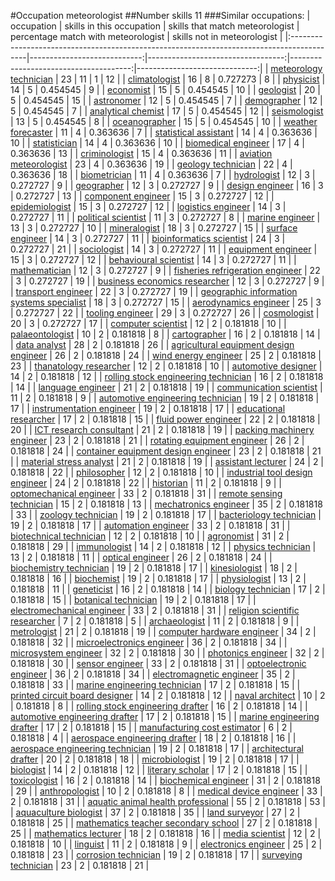 #Occupation meteorologist
##Number skills 11
###Similar occupations:
| occupation                                                                                |   skills in this occupation |   skills that match meteorologist |   percentage match with meteorologist |   skills not in meteorologist |
|:------------------------------------------------------------------------------------------|----------------------------:|----------------------------------:|--------------------------------------:|------------------------------:|
| [meteorology technician](meteorology_technician.md)                                       |                          23 |                                11 |                              1        |                            12 |
| [climatologist](climatologist.md)                                                         |                          16 |                                 8 |                              0.727273 |                             8 |
| [physicist](physicist.md)                                                                 |                          14 |                                 5 |                              0.454545 |                             9 |
| [economist](economist.md)                                                                 |                          15 |                                 5 |                              0.454545 |                            10 |
| [geologist](geologist.md)                                                                 |                          20 |                                 5 |                              0.454545 |                            15 |
| [astronomer](astronomer.md)                                                               |                          12 |                                 5 |                              0.454545 |                             7 |
| [demographer](demographer.md)                                                             |                          12 |                                 5 |                              0.454545 |                             7 |
| [analytical chemist](analytical_chemist.md)                                               |                          17 |                                 5 |                              0.454545 |                            12 |
| [seismologist](seismologist.md)                                                           |                          13 |                                 5 |                              0.454545 |                             8 |
| [oceanographer](oceanographer.md)                                                         |                          15 |                                 5 |                              0.454545 |                            10 |
| [weather forecaster](weather_forecaster.md)                                               |                          11 |                                 4 |                              0.363636 |                             7 |
| [statistical assistant](statistical_assistant.md)                                         |                          14 |                                 4 |                              0.363636 |                            10 |
| [statistician](statistician.md)                                                           |                          14 |                                 4 |                              0.363636 |                            10 |
| [biomedical engineer](biomedical_engineer.md)                                             |                          17 |                                 4 |                              0.363636 |                            13 |
| [criminologist](criminologist.md)                                                         |                          15 |                                 4 |                              0.363636 |                            11 |
| [aviation meteorologist](aviation_meteorologist.md)                                       |                          23 |                                 4 |                              0.363636 |                            19 |
| [geology technician](geology_technician.md)                                               |                          22 |                                 4 |                              0.363636 |                            18 |
| [biometrician](biometrician.md)                                                           |                          11 |                                 4 |                              0.363636 |                             7 |
| [hydrologist](hydrologist.md)                                                             |                          12 |                                 3 |                              0.272727 |                             9 |
| [geographer](geographer.md)                                                               |                          12 |                                 3 |                              0.272727 |                             9 |
| [design engineer](design_engineer.md)                                                     |                          16 |                                 3 |                              0.272727 |                            13 |
| [component engineer](component_engineer.md)                                               |                          15 |                                 3 |                              0.272727 |                            12 |
| [epidemiologist](epidemiologist.md)                                                       |                          15 |                                 3 |                              0.272727 |                            12 |
| [logistics engineer](logistics_engineer.md)                                               |                          14 |                                 3 |                              0.272727 |                            11 |
| [political scientist](political_scientist.md)                                             |                          11 |                                 3 |                              0.272727 |                             8 |
| [marine engineer](marine_engineer.md)                                                     |                          13 |                                 3 |                              0.272727 |                            10 |
| [mineralogist](mineralogist.md)                                                           |                          18 |                                 3 |                              0.272727 |                            15 |
| [surface engineer](surface_engineer.md)                                                   |                          14 |                                 3 |                              0.272727 |                            11 |
| [bioinformatics scientist](bioinformatics_scientist.md)                                   |                          24 |                                 3 |                              0.272727 |                            21 |
| [sociologist](sociologist.md)                                                             |                          14 |                                 3 |                              0.272727 |                            11 |
| [equipment engineer](equipment_engineer.md)                                               |                          15 |                                 3 |                              0.272727 |                            12 |
| [behavioural scientist](behavioural_scientist.md)                                         |                          14 |                                 3 |                              0.272727 |                            11 |
| [mathematician](mathematician.md)                                                         |                          12 |                                 3 |                              0.272727 |                             9 |
| [fisheries refrigeration engineer](fisheries_refrigeration_engineer.md)                   |                          22 |                                 3 |                              0.272727 |                            19 |
| [business economics researcher](business_economics_researcher.md)                         |                          12 |                                 3 |                              0.272727 |                             9 |
| [transport engineer](transport_engineer.md)                                               |                          22 |                                 3 |                              0.272727 |                            19 |
| [geographic information systems specialist](geographic_information_systems_specialist.md) |                          18 |                                 3 |                              0.272727 |                            15 |
| [aerodynamics engineer](aerodynamics_engineer.md)                                         |                          25 |                                 3 |                              0.272727 |                            22 |
| [tooling engineer](tooling_engineer.md)                                                   |                          29 |                                 3 |                              0.272727 |                            26 |
| [cosmologist](cosmologist.md)                                                             |                          20 |                                 3 |                              0.272727 |                            17 |
| [computer scientist](computer_scientist.md)                                               |                          12 |                                 2 |                              0.181818 |                            10 |
| [palaeontologist](palaeontologist.md)                                                     |                          10 |                                 2 |                              0.181818 |                             8 |
| [cartographer](cartographer.md)                                                           |                          16 |                                 2 |                              0.181818 |                            14 |
| [data analyst](data_analyst.md)                                                           |                          28 |                                 2 |                              0.181818 |                            26 |
| [agricultural equipment design engineer](agricultural_equipment_design_engineer.md)       |                          26 |                                 2 |                              0.181818 |                            24 |
| [wind energy engineer](wind_energy_engineer.md)                                           |                          25 |                                 2 |                              0.181818 |                            23 |
| [thanatology researcher](thanatology_researcher.md)                                       |                          12 |                                 2 |                              0.181818 |                            10 |
| [automotive designer](automotive_designer.md)                                             |                          14 |                                 2 |                              0.181818 |                            12 |
| [rolling stock engineering technician](rolling_stock_engineering_technician.md)           |                          16 |                                 2 |                              0.181818 |                            14 |
| [language engineer](language_engineer.md)                                                 |                          21 |                                 2 |                              0.181818 |                            19 |
| [communication scientist](communication_scientist.md)                                     |                          11 |                                 2 |                              0.181818 |                             9 |
| [automotive engineering technician](automotive_engineering_technician.md)                 |                          19 |                                 2 |                              0.181818 |                            17 |
| [instrumentation engineer](instrumentation_engineer.md)                                   |                          19 |                                 2 |                              0.181818 |                            17 |
| [educational researcher](educational_researcher.md)                                       |                          17 |                                 2 |                              0.181818 |                            15 |
| [fluid power engineer](fluid_power_engineer.md)                                           |                          22 |                                 2 |                              0.181818 |                            20 |
| [ICT research consultant](ICT_research_consultant.md)                                     |                          21 |                                 2 |                              0.181818 |                            19 |
| [packing machinery engineer](packing_machinery_engineer.md)                               |                          23 |                                 2 |                              0.181818 |                            21 |
| [rotating equipment engineer](rotating_equipment_engineer.md)                             |                          26 |                                 2 |                              0.181818 |                            24 |
| [container equipment design engineer](container_equipment_design_engineer.md)             |                          23 |                                 2 |                              0.181818 |                            21 |
| [material stress analyst](material_stress_analyst.md)                                     |                          21 |                                 2 |                              0.181818 |                            19 |
| [assistant lecturer](assistant_lecturer.md)                                               |                          24 |                                 2 |                              0.181818 |                            22 |
| [philosopher](philosopher.md)                                                             |                          12 |                                 2 |                              0.181818 |                            10 |
| [industrial tool design engineer](industrial_tool_design_engineer.md)                     |                          24 |                                 2 |                              0.181818 |                            22 |
| [historian](historian.md)                                                                 |                          11 |                                 2 |                              0.181818 |                             9 |
| [optomechanical engineer](optomechanical_engineer.md)                                     |                          33 |                                 2 |                              0.181818 |                            31 |
| [remote sensing technician](remote_sensing_technician.md)                                 |                          15 |                                 2 |                              0.181818 |                            13 |
| [mechatronics engineer](mechatronics_engineer.md)                                         |                          35 |                                 2 |                              0.181818 |                            33 |
| [zoology technician](zoology_technician.md)                                               |                          19 |                                 2 |                              0.181818 |                            17 |
| [bacteriology technician](bacteriology_technician.md)                                     |                          19 |                                 2 |                              0.181818 |                            17 |
| [automation engineer](automation_engineer.md)                                             |                          33 |                                 2 |                              0.181818 |                            31 |
| [biotechnical technician](biotechnical_technician.md)                                     |                          12 |                                 2 |                              0.181818 |                            10 |
| [agronomist](agronomist.md)                                                               |                          31 |                                 2 |                              0.181818 |                            29 |
| [immunologist](immunologist.md)                                                           |                          14 |                                 2 |                              0.181818 |                            12 |
| [physics technician](physics_technician.md)                                               |                          13 |                                 2 |                              0.181818 |                            11 |
| [optical engineer](optical_engineer.md)                                                   |                          26 |                                 2 |                              0.181818 |                            24 |
| [biochemistry technician](biochemistry_technician.md)                                     |                          19 |                                 2 |                              0.181818 |                            17 |
| [kinesiologist](kinesiologist.md)                                                         |                          18 |                                 2 |                              0.181818 |                            16 |
| [biochemist](biochemist.md)                                                               |                          19 |                                 2 |                              0.181818 |                            17 |
| [physiologist](physiologist.md)                                                           |                          13 |                                 2 |                              0.181818 |                            11 |
| [geneticist](geneticist.md)                                                               |                          16 |                                 2 |                              0.181818 |                            14 |
| [biology technician](biology_technician.md)                                               |                          17 |                                 2 |                              0.181818 |                            15 |
| [botanical technician](botanical_technician.md)                                           |                          19 |                                 2 |                              0.181818 |                            17 |
| [electromechanical engineer](electromechanical_engineer.md)                               |                          33 |                                 2 |                              0.181818 |                            31 |
| [religion scientific researcher](religion_scientific_researcher.md)                       |                           7 |                                 2 |                              0.181818 |                             5 |
| [archaeologist](archaeologist.md)                                                         |                          11 |                                 2 |                              0.181818 |                             9 |
| [metrologist](metrologist.md)                                                             |                          21 |                                 2 |                              0.181818 |                            19 |
| [computer hardware engineer](computer_hardware_engineer.md)                               |                          34 |                                 2 |                              0.181818 |                            32 |
| [microelectronics engineer](microelectronics_engineer.md)                                 |                          36 |                                 2 |                              0.181818 |                            34 |
| [microsystem engineer](microsystem_engineer.md)                                           |                          32 |                                 2 |                              0.181818 |                            30 |
| [photonics engineer](photonics_engineer.md)                                               |                          32 |                                 2 |                              0.181818 |                            30 |
| [sensor engineer](sensor_engineer.md)                                                     |                          33 |                                 2 |                              0.181818 |                            31 |
| [optoelectronic engineer](optoelectronic_engineer.md)                                     |                          36 |                                 2 |                              0.181818 |                            34 |
| [electromagnetic engineer](electromagnetic_engineer.md)                                   |                          35 |                                 2 |                              0.181818 |                            33 |
| [marine engineering technician](marine_engineering_technician.md)                         |                          17 |                                 2 |                              0.181818 |                            15 |
| [printed circuit board designer](printed_circuit_board_designer.md)                       |                          14 |                                 2 |                              0.181818 |                            12 |
| [naval architect](naval_architect.md)                                                     |                          10 |                                 2 |                              0.181818 |                             8 |
| [rolling stock engineering drafter](rolling_stock_engineering_drafter.md)                 |                          16 |                                 2 |                              0.181818 |                            14 |
| [automotive engineering drafter](automotive_engineering_drafter.md)                       |                          17 |                                 2 |                              0.181818 |                            15 |
| [marine engineering drafter](marine_engineering_drafter.md)                               |                          17 |                                 2 |                              0.181818 |                            15 |
| [manufacturing cost estimator](manufacturing_cost_estimator.md)                           |                           6 |                                 2 |                              0.181818 |                             4 |
| [aerospace engineering drafter](aerospace_engineering_drafter.md)                         |                          18 |                                 2 |                              0.181818 |                            16 |
| [aerospace engineering technician](aerospace_engineering_technician.md)                   |                          19 |                                 2 |                              0.181818 |                            17 |
| [architectural drafter](architectural_drafter.md)                                         |                          20 |                                 2 |                              0.181818 |                            18 |
| [microbiologist](microbiologist.md)                                                       |                          19 |                                 2 |                              0.181818 |                            17 |
| [biologist](biologist.md)                                                                 |                          14 |                                 2 |                              0.181818 |                            12 |
| [literary scholar](literary_scholar.md)                                                   |                          17 |                                 2 |                              0.181818 |                            15 |
| [toxicologist](toxicologist.md)                                                           |                          16 |                                 2 |                              0.181818 |                            14 |
| [biochemical engineer](biochemical_engineer.md)                                           |                          31 |                                 2 |                              0.181818 |                            29 |
| [anthropologist](anthropologist.md)                                                       |                          10 |                                 2 |                              0.181818 |                             8 |
| [medical device engineer](medical_device_engineer.md)                                     |                          33 |                                 2 |                              0.181818 |                            31 |
| [aquatic animal health professional](aquatic_animal_health_professional.md)               |                          55 |                                 2 |                              0.181818 |                            53 |
| [aquaculture biologist](aquaculture_biologist.md)                                         |                          37 |                                 2 |                              0.181818 |                            35 |
| [land surveyor](land_surveyor.md)                                                         |                          27 |                                 2 |                              0.181818 |                            25 |
| [mathematics teacher secondary school](mathematics_teacher_secondary_school.md)           |                          27 |                                 2 |                              0.181818 |                            25 |
| [mathematics lecturer](mathematics_lecturer.md)                                           |                          18 |                                 2 |                              0.181818 |                            16 |
| [media scientist](media_scientist.md)                                                     |                          12 |                                 2 |                              0.181818 |                            10 |
| [linguist](linguist.md)                                                                   |                          11 |                                 2 |                              0.181818 |                             9 |
| [electronics engineer](electronics_engineer.md)                                           |                          25 |                                 2 |                              0.181818 |                            23 |
| [corrosion technician](corrosion_technician.md)                                           |                          19 |                                 2 |                              0.181818 |                            17 |
| [surveying technician](surveying_technician.md)                                           |                          23 |                                 2 |                              0.181818 |                            21 |
